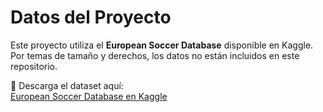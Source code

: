 # Datos del Proyecto

Este proyecto utiliza el **European Soccer Database** disponible en Kaggle.  
Por temas de tamaño y derechos, los datos no están incluidos en este repositorio.

📂 Descarga el dataset aquí:  
[European Soccer Database en Kaggle](https://www.kaggle.com/datasets/hugomathien/soccer)